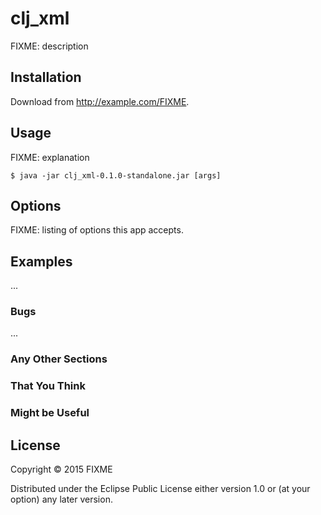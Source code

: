 # clj_xml

FIXME: description

## Installation

Download from http://example.com/FIXME.

## Usage

FIXME: explanation

    $ java -jar clj_xml-0.1.0-standalone.jar [args]

## Options

FIXME: listing of options this app accepts.

## Examples

...

### Bugs

...

### Any Other Sections
### That You Think
### Might be Useful

## License

Copyright © 2015 FIXME

Distributed under the Eclipse Public License either version 1.0 or (at
your option) any later version.
